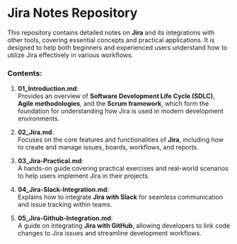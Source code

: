 # Jira Notes Repository

This repository contains detailed notes on **Jira** and its integrations with other tools, covering essential concepts and practical applications. It is designed to help both beginners and experienced users understand how to utilize Jira effectively in various workflows.

### Contents:
1. **01_Introduction.md**:  
   Provides an overview of **Software Development Life Cycle (SDLC)**, **Agile methodologies**, and the **Scrum framework**, which form the foundation for understanding how Jira is used in modern development environments.
   
2. **02_Jira.md**:  
   Focuses on the core features and functionalities of **Jira**, including how to create and manage issues, boards, workflows, and reports.
   
3. **03_Jira-Practical.md**:  
   A hands-on guide covering practical exercises and real-world scenarios to help users implement Jira in their projects.
   
4. **04_Jira-Slack-Integration.md**:  
   Explains how to integrate **Jira with Slack** for seamless communication and issue tracking within teams.
   
5. **05_Jira-Github-Integration.md**:  
   A guide on integrating **Jira with GitHub**, allowing developers to link code changes to Jira issues and streamline development workflows.

